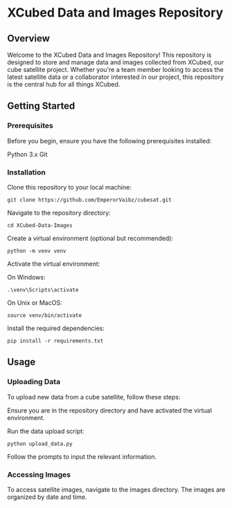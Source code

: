 # XCubed Data and Images Repository

## Overview

Welcome to the XCubed Data and Images Repository! This repository is designed to store and manage data and images collected from XCubed, our cube satellite project. 
Whether you're a team member looking to access the latest satellite data or a collaborator interested in our project, this repository is the central hub for all things XCubed.

## Getting Started

### Prerequisites

Before you begin, ensure you have the following prerequisites installed:

Python 3.x
Git
### Installation
Clone this repository to your local machine:

`git clone https://github.com/EmperorVaibz/cubesat.git`

Navigate to the repository directory:

`cd XCubed-Data-Images`

Create a virtual environment (optional but recommended):

`python -m venv venv`

Activate the virtual environment:

On Windows:

`.\venv\Scripts\activate`

On Unix or MacOS:

`source venv/bin/activate`

Install the required dependencies:

`pip install -r requirements.txt`

## Usage

### Uploading Data

To upload new data from a cube satellite, follow these steps:

Ensure you are in the repository directory and have activated the virtual environment.

Run the data upload script:

`python upload_data.py`

Follow the prompts to input the relevant information.

### Accessing Images

To access satellite images, navigate to the images directory. The images are organized by date and time.
